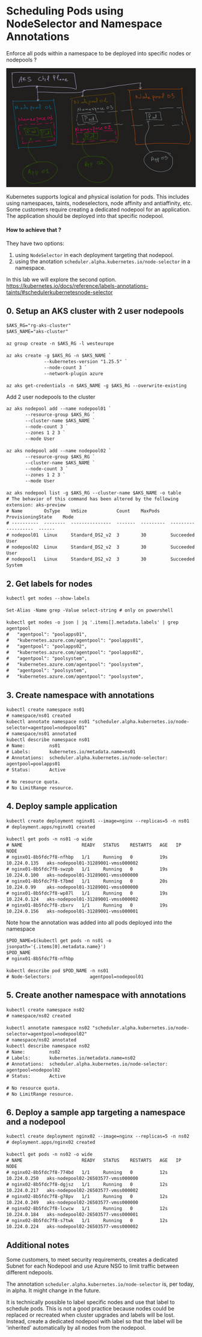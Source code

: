# Scheduling Pods using NodeSelector and Namespace Annotations


Enforce all pods within a namespace to be deployed into specific nodes or nodepools ?

<img src="images/arch.png">

Kubernetes supports logical and physical isolation for pods. This includes using namespaces, taints, nodeselectors, node affinity and antiaffinity, etc.
Some customers require creating a dedicated nodepool for an application. 
The application should be deployed into that specific nodepool.

#### How to achieve that ?

They have two options:
1. using `NodeSelector` in each deployment targeting that nodepool.
2. using the anotation `scheduler.alpha.kubernetes.io/node-selector` in a namespace.

In this lab we will explore the second option.
https://kubernetes.io/docs/reference/labels-annotations-taints/#schedulerkubernetesnode-selector

## 0. Setup an AKS cluster with 2 user nodepools

```shell
$AKS_RG="rg-aks-cluster"
$AKS_NAME="aks-cluster"

az group create -n $AKS_RG -l westeurope

az aks create -g $AKS_RG -n $AKS_NAME `
              --kubernetes-version "1.25.5" `
              --node-count 3 `
              --network-plugin azure

az aks get-credentials -n $AKS_NAME -g $AKS_RG --overwrite-existing
```

Add 2 user nodepools to the cluster

```shell
az aks nodepool add --name nodepool01 `
       --resource-group $AKS_RG `
       --cluster-name $AKS_NAME `
       --node-count 3 `
       --zones 1 2 3 `
       --mode User

az aks nodepool add --name nodepool02 `
       --resource-group $AKS_RG `
       --cluster-name $AKS_NAME `
       --node-count 3 `
       --zones 1 2 3 `
       --mode User

az aks nodepool list -g $AKS_RG --cluster-name $AKS_NAME -o table
# The behavior of this command has been altered by the following extension: aks-preview
# Name        OsType    VmSize           Count    MaxPods    ProvisioningState    Mode
# ----------  --------  ---------------  -------  ---------  -------------------  ------
# nodepool01  Linux     Standard_DS2_v2  3        30         Succeeded            User
# nodepool02  Linux     Standard_DS2_v2  3        30         Succeeded            User
# nodepool1   Linux     Standard_DS2_v2  3        30         Succeeded            System
```

## 2. Get labels for nodes

```shell
kubectl get nodes --show-labels

Set-Alias -Name grep -Value select-string # only on powershell

kubectl get nodes -o json | jq '.items[].metadata.labels' | grep agentpool
#   "agentpool": "poolapps01",
#   "kubernetes.azure.com/agentpool": "poolapps01",
#   "agentpool": "poolapps02",
#   "kubernetes.azure.com/agentpool": "poolapps02",
#   "agentpool": "poolsystem",
#   "kubernetes.azure.com/agentpool": "poolsystem",
#   "agentpool": "poolsystem",
#   "kubernetes.azure.com/agentpool": "poolsystem",
```

## 3. Create namespace with annotations

```shell
kubectl create namespace ns01
# namespace/ns01 created
kubectl annotate namespace ns01 "scheduler.alpha.kubernetes.io/node-selector=agentpool=nodepool01"
# namespace/ns01 annotated
kubectl describe namespace ns01
# Name:         ns01
# Labels:       kubernetes.io/metadata.name=ns01
# Annotations:  scheduler.alpha.kubernetes.io/node-selector: agentpool=poolapps01
# Status:       Active

# No resource quota.
# No LimitRange resource.
```

## 4. Deploy sample application

```shell
kubectl create deployment nginx01 --image=nginx --replicas=5 -n ns01
# deployment.apps/nginx01 created

kubectl get pods -n ns01 -o wide
# NAME                      READY   STATUS    RESTARTS   AGE   IP             NODE                              
# nginx01-8b5fdc7f8-nfhbp   1/1     Running   0          19s   10.224.0.135   aks-nodepool01-31289001-vmss000002
# nginx01-8b5fdc7f8-swzpb   1/1     Running   0          19s   10.224.0.100   aks-nodepool01-31289001-vmss000000
# nginx01-8b5fdc7f8-t7bmd   1/1     Running   0          20s   10.224.0.99    aks-nodepool01-31289001-vmss000000
# nginx01-8b5fdc7f8-wp87l   1/1     Running   0          19s   10.224.0.124   aks-nodepool01-31289001-vmss000002
# nginx01-8b5fdc7f8-zbxrv   1/1     Running   0          19s   10.224.0.156   aks-nodepool01-31289001-vmss000001
```

Note how the annotation was added into all pods deployed into the namespace

```shell
$POD_NAME=$(kubectl get pods -n ns01 -o jsonpath='{.items[0].metadata.name}')
$POD_NAME
# nginx01-8b5fdc7f8-nfhbp

kubectl describe pod $POD_NAME -n ns01
# Node-Selectors:              agentpool=nodepool01
```

## 5. Create another namespace with annotations

```shell
kubectl create namespace ns02
# namespace/ns02 created

kubectl annotate namespace ns02 "scheduler.alpha.kubernetes.io/node-selector=agentpool=nodepool02"
# namespace/ns02 annotated
kubectl describe namespace ns02
# Name:         ns02
# Labels:       kubernetes.io/metadata.name=ns02
# Annotations:  scheduler.alpha.kubernetes.io/node-selector: agentpool=nodepool02
# Status:       Active

# No resource quota.
# No LimitRange resource.
```

## 6. Deploy a sample app targeting a namespace and a nodepool

```shell
kubectl create deployment nginx02 --image=nginx --replicas=5 -n ns02
# deployment.apps/nginx02 created

kubectl get pods -n ns02 -o wide
# NAME                      READY   STATUS    RESTARTS   AGE   IP             NODE                              
# nginx02-8b5fdc7f8-774bd   1/1     Running   0          12s   10.224.0.250   aks-nodepool02-26503577-vmss000000
# nginx02-8b5fdc7f8-dgjsz   1/1     Running   0          12s   10.224.0.217   aks-nodepool02-26503577-vmss000002
# nginx02-8b5fdc7f8-g78pv   1/1     Running   0          12s   10.224.0.249   aks-nodepool02-26503577-vmss000000
# nginx02-8b5fdc7f8-lcwcw   1/1     Running   0          12s   10.224.0.184   aks-nodepool02-26503577-vmss000001
# nginx02-8b5fdc7f8-s7twk   1/1     Running   0          12s   10.224.0.224   aks-nodepool02-26503577-vmss000002
```

## Additional notes

Some customers, to meet security requirements, creates a dedicated Subnet for each Nodepool and use Azure NSG to limit traffic between different ndepools.

The annotation `scheduler.alpha.kubernetes.io/node-selector` is, per today, in alpha. It might change in the future.

It is technically possible to label specific nodes and use that label to schedule pods. 
This is not a good practice because nodes could be replaced or recreated when cluster upgrades and labels will be lost.
Instead, create a dedicated nodepool with label so that the label will be 'inherited' automatically by all nodes from the nodepool.